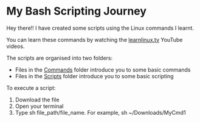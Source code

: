 # My Bash Scripting Journey

Hey there!! I have created some scripts using the Linux commands I learnt.

You can learn these commands by watching the [learnlinux.tv](https://www.youtube.com/channel/UCxQKHvKbmSzGMvUrVtJYnUA) YouTube videos.

The scripts are organised into two folders:
* Files in the [Commands](https://github.com/deeptikorwar/MyBash/tree/master/Commands) folder introduce you to some basic commands
* Files in the [Scripts](https://github.com/deeptikorwar/MyBash/tree/master/Scripts) folder introduce you to some basic scripting

To execute a script:
1. Download the file
2. Open your terminal
3. Type sh file_path/file_name. For example, sh ~/Downloads/MyCmd1
